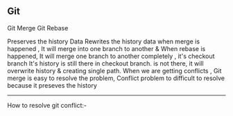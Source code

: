 Git 
------------------------------------------------------------------------------------------------------------------------------------------------------------
Git Merge                                                                                 Git Rebase

Preserves the history Data                                                           Rewrites the history data
when merge is happened , It will merge into one branch to another &                  When rebase is happened, It will merge one branch to another completely , it's checkout branch 
  It's history is still there in checkout branch.                                    is not there, it will overwrite history & creating single path.
When we are getting conflicts , Git merge is easy to resolve the problem,             Conflict problem to difficult to resolve
because it preseves the history                                         

------------------------------------------------------------------------------------------------------------------------------------------------------------

How to resolve git conflict:-


